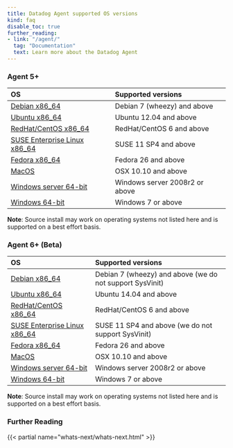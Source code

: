 ```yaml
---
title: Datadog Agent supported OS versions
kind: faq
disable_toc: true
further_reading:
- link: "/agent/"
  tag: "Documentation"
  text: Learn more about the Datadog Agent
---
```


### Agent 5+

|OS| Supported versions|
|:----|:----|
|[Debian x86_64](/agent/basic_agent_usage/deb) | Debian 7 (wheezy) and above |
|[Ubuntu x86_64](/agent/basic_agent_usage/ubuntu) | Ubuntu 12.04 and above|
|[RedHat/CentOS x86_64](/agent/basic_agent_usage/redhat)| RedHat/CentOS 6 and above |
|[SUSE Enterprise Linux x86_64](/agent/basic_agent_usage/suse) | SUSE 11 SP4 and above| 
|[Fedora x86_64](/agent/basic_agent_usage/fedora)| Fedora 26 and above |
|[MacOS](/agent/basic_agent_usage/osx)| OSX 10.10 and above|
|[Windows server 64-bit](/agent/basic_agent_usage/windows)| Windows server 2008r2 or above|
|[Windows 64-bit](/agent/basic_agent_usage/windows)| Windows 7 or above|

**Note**: Source install may work on operating systems not listed here and is supported on a best effort basis.

### Agent 6+ (Beta)

|OS| Supported versions|
|:----|:----|
|[Debian x86_64](/agent/basic_agent_usage/deb) | Debian 7 (wheezy) and above (we do not support SysVinit)|
|[Ubuntu x86_64](/agent/basic_agent_usage/ubuntu) | Ubuntu 14.04 and above|
|[RedHat/CentOS x86_64](/agent/basic_agent_usage/redhat)| RedHat/CentOS 6 and above |
|[SUSE Enterprise Linux x86_64](/agent/basic_agent_usage/suse) | SUSE 11 SP4 and above (we do not support SysVinit)| 
|[Fedora x86_64](/agent/basic_agent_usage/fedora) | Fedora 26 and above |
|[MacOS](/agent/basic_agent_usage/osx)| OSX 10.10 and above|
|[Windows server 64-bit](/agent/basic_agent_usage/windows)| Windows server 2008r2 or above|
|[Windows 64-bit](/agent/basic_agent_usage/windows)| Windows 7 or above|

**Note**: Source install may work on operating systems not listed here and is supported on a best effort basis.

### Further Reading
{{< partial name="whats-next/whats-next.html" >}}
